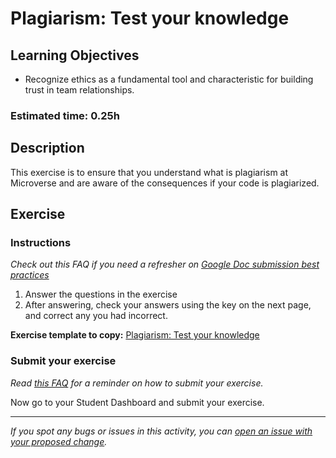 # Plagiarism: Test your knowledge

## Learning Objectives

- Recognize ethics as a fundamental tool and characteristic for building trust in team relationships.

### Estimated time: 0.25h

## Description

This exercise is to ensure that you understand what is plagiarism at Microverse and are aware of the consequences if your code is plagiarized.

## Exercise

### Instructions

*Check out this FAQ if you need a refresher on [Google Doc submission best practices](https://microverse.zendesk.com/hc/en-us/articles/360063156813)*

1. Answer the questions in the exercise
2. After answering, check your answers using the key on the next page, and correct any you had incorrect.

**Exercise template to copy:** [Plagiarism: Test your knowledge](https://docs.google.com/document/d/1MOm0LGOo6Tm5bm3MvAip5QWUzIjosjRSt3pnkog3Gfo/edit?usp=sharing)

### Submit your exercise

*Read [this FAQ](https://microverse.zendesk.com/hc/en-us/articles/360061344234) for a reminder on how to submit your exercise.*

Now go to your Student Dashboard and submit your exercise.

------

_If you spot any bugs or issues in this activity, you can [open an issue with your proposed change](https://github.com/microverseinc/curriculum-transversal-skills/blob/main/git-github/articles/open_issue.md)._
